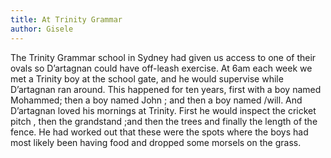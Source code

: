 ```yaml
---
title: At Trinity Grammar
author: Gisele
---
```


The Trinity Grammar school in Sydney had given us access to one of their ovals so D’artagnan could have off-leash exercise. At 6am each week we met a Trinity boy at the school gate, and he would supervise while D’artagnan ran around. This happened for ten years, first with a boy named Mohammed; then a boy named John ; and then a boy named /will. And D’artagnan loved his mornings at Trinity. First he would inspect the cricket pitch , then the grandstand ;and then the trees and finally the length of the fence. He had worked out that these were the spots where the boys had most likely been having food and dropped some morsels on the grass.

